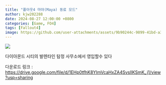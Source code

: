 ```yaml
---
title: "폴아웃4 마야(Maya) 동료 모드"
author: kjw202288
date: 2024-08-27 12:00:00 +0800
categories: [Game, FO4]
tags: [Fallout4]
image: https://github.com/user-attachments/assets/9b90244c-9899-41bd-a396-2566c9612330
---
```


<img src="https://github.com/user-attachments/assets/9b90244c-9899-41bd-a396-2566c9612330">

다이아몬드 시티의 발렌타인 탐정 사무소에서 영입할수 있다

다운로드 링크 : <https://drive.google.com/file/d/1EHp0tfhK8YImVcaHxZA4SvsIlKSmK_j1/view?usp=sharing>

